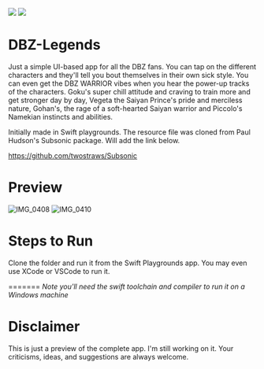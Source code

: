<p>
    <img src="https://img.shields.io/badge/Author-sougatoroy3-ff69b4.svg" />
    <img src="https://img.shields.io/badge/Swift-5.5-ff69b4.svg" />
</p>

# DBZ-Legends
Just a simple UI-based app for all the DBZ fans. You can tap on the different characters and they'll tell you bout themselves in their own sick style. You can even get the DBZ WARRIOR vibes when you hear the power-up tracks of the characters. Goku's super chill attitude and craving to train more and get stronger day by day, Vegeta the Saiyan Prince's pride and merciless nature, Gohan's, the rage of a soft-hearted Saiyan warrior and Piccolo's Namekian instincts and abilities.

Initially made in Swift playgrounds. 
The resource file was cloned from Paul Hudson's Subsonic package. Will add the link below.

https://github.com/twostraws/Subsonic

# Preview
![IMG_0408](https://user-images.githubusercontent.com/70825861/152324810-162bf174-c666-457e-86ce-8ad1a93d5e1f.PNG)
![IMG_0410](https://user-images.githubusercontent.com/70825861/152324822-aa30d979-a6f1-487b-9d47-1646954e0fe2.PNG)

# Steps to Run
Clone the folder and run it from the Swift Playgrounds app.
You may even use XCode or VSCode to run it.

=======
*Note you'll need the swift toolchain and compiler to run it on a Windows machine*

# Disclaimer
This is just a preview of the complete app. I'm still working on it. Your criticisms, ideas, and suggestions are always welcome.
